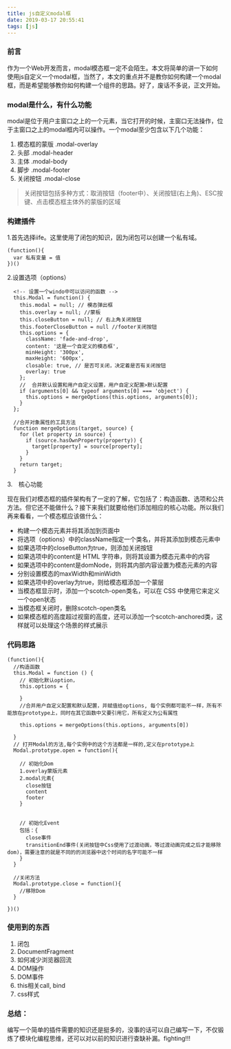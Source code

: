 ```yaml
---
title: js自定义modal框
date: 2019-03-17 20:55:41
tags: [js]
---
```


### 前言
作为一个Web开发而言，modal模态框一定不会陌生。本文将简单的讲一下如何使用js自定义一个modal框，当然了，本文的重点并不是教你如何构建一个modal框，而是希望能够教你如何构建一个组件的思路。好了，废话不多说，正文开始。

### modal是什么，有什么功能
modal是位于用户主窗口之上的一个元素，当它打开的时候，主窗口无法操作，位于主窗口之上的modal框内可以操作。一个modal至少包含以下几个功能：
1. 模态框的蒙版 .modal-overlay
2. 头部  .modal-header
3. 主体 .modal-body
4. 脚步 .modal-footer
5. 关闭按钮 .modal-close

>关闭按钮包括多种方式：取消按钮（footer中）、关闭按钮(右上角)、ESC按键、点击模态框主体外的蒙版的区域

### 构建插件
1.首先选择iife。这里使用了闭包的知识，因为闭包可以创建一个私有域。

```
(function(){
  var 私有变量 = 值
})()
```

2.设置选项（options）
```
  <!-- 设置一个windo中可以访问的函数 -->
  this.Modal = function() {
    this.modal = null; // 模态弹出框
    this.overlay = null; //蒙板
    this.closeButton = null; // 右上角关闭按钮
    this.footerCloseButton = null //footer关闭按钮
    this.options = {
      className: 'fade-and-drop',
      content: '这是一个自定义的模态框',
      minHeight: '300px',
      maxHeight: '600px',
      closable: true, // 是否可关闭，决定着是否有关闭按钮
      overlay: true
    };
    //  合并默认设置和用户自定义设置，用户自定义配置>默认配置
    if (arguments[0] && typeof arguments[0] === 'object') {
      this.options = mergeOptions(this.options, arguments[0]);
    }
  };

  //合并对象属性的工具方法
  function mergeOptions(target, source) {
    for (let property in source) {
      if (source.hasOwnProperty(property)) {
        target[property] = source[property];
      }
    }
    return target;
  }
```
3.　核心功能

现在我们对模态框的插件架构有了一定的了解，它包括了：构造函数、选项和公共方法。但它还不能做什么？接下来我们就要给他们添加相应的核心功能。所以我们再来看看，一个模态框应该做什么：

- 构建一个模态元素并将其添加到页面中
- 将选项（options）中的className指定一个类名，并将其添加到模态元素中
- 如果选项中的closeButton为true，则添加关闭按钮
- 如果选项中的content是 HTML 字符串，则将其设置为模态元素中的内容
- 如果选项中的content是domNode，则将其内部内容设置为模态元素的内容
- 分别设置模态的maxWidth和minWidth
- 如果选项中的overlay为true，则给模态框添加一个蒙层
- 当模态框显示时，添加一个scotch-open类名，可以在 CSS 中使用它来定义一个open状态
- 当模态框关闭时，删除scotch-open类名
- 如果模态框的高度超过视窗的高度，还可以添加一个scotch-anchored类，这样就可以处理这个场景的样式展示

### 代码思路
```
(function(){
  //构造函数
  this.Modal = function () {
    // 初始化默认option，　
    this.options = {

    }
    //合并用户自定义配置和默认配置，并赋值给options, 每个实例都可能不一样，所有不能放在prototype上，同时在其它函数中又要引用它，所有定义为公有属性
    
    this.options = mergeOptions(this.options, arguments[0])

  }
  // 打开Modal的方法,每个实例中的这个方法都是一样的,定义在prototype上
  Modal.prototype.open = function(){

    // 初始化Dom
    1.overlay蒙版元素
    2.modal元素{
      close按钮
      content
      footer
    }


    // 初始化Event
    包括：{
      close事件
      transitionEnd事件(关闭按钮中Css使用了过渡动画，等过渡动画完成之后才能移除dom)，需要注意的就是不同的的浏览器中这个时间的名字可能不一样
    }
  }

  //关闭方法
  Modal.prototype.close = function(){
    //移除Dom
  }

})()

```

### 使用到的东西
1. 闭包
2. DocumentFragment
3. 如何减少浏览器回流
4. DOM操作
5. DOM事件
6. this相关call, bind
7. css样式

### 总结：
编写一个简单的插件需要的知识还是挺多的，没事的话可以自己编写一下，不仅锻炼了模块化编程思维，还可以对以前的知识进行查缺补漏。fighting!!!